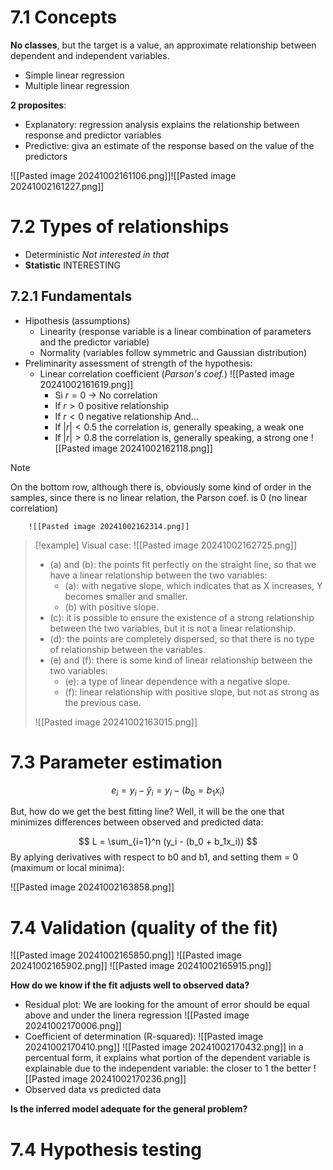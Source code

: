 # 7.1 Concepts
**No classes**, but the target is a value, an approximate  relationship between dependent and independent variables.

- Simple linear regression
- Multiple linear regression 

**2 proposites**:
- Explanatory: regression analysis explains the relationship between response and predictor variables
- Predictive: giva an estimate of the response based on the value of the predictors

![[Pasted image 20241002161106.png]]![[Pasted image 20241002161227.png]]
# 7.2 Types of relationships

- Deterministic *Not interested in that*
- **Statistic** INTERESTING

## 7.2.1 Fundamentals
- Hipothesis (assumptions)
	- Linearity (response variable is a linear combination of parameters and the predictor variable)
	- Normality (variables follow symmetric and Gaussian distribution)
- Preliminarity assessment of strength of the hypothesis:
	- Linear correlation coefficient (*Parson's coef.*)
		![[Pasted image 20241002161619.png]]
		- Si $r = 0$ -> No correlation
		- If $r > 0$ positive relationship
		- If $r < 0$ negative relationship
		And...
		- If $|r| < 0.5$ the correlation is, generally speaking, a weak one
		- If $|r| > 0.8$ the correlation is, generally speaking, a strong one
		![[Pasted image 20241002162118.png]]
>[!note]
>On the bottom row, although there is, obviously some kind of order in the samples, since there is no linear relation, the Parson coef. is 0 (no linear correlation)
		
		![[Pasted image 20241002162314.png]]
		
>[!example] Visual case:
>![[Pasted image 20241002162725.png]]
>- (a) and (b): the points fit perfectly on the straight line, so that we have a linear relationship between the two variables:
>	- (a): with negative slope, which indicates that as X increases, Y becomes smaller and smaller.
>	- (b) with positive slope.
>- (c): it is possible to ensure the existence of a strong relationship between the two variables, but it is not a linear relationship.
>- (d): the points are completely dispersed, so that there is no type of relationship between the variables. 
>- (e) and (f): there is some kind of linear relationship between the two variables: 
>	- (e): a type of linear dependence with a negative slope.
>	- (f): linear relationship with positive slope, but not as strong as the previous case.
>
>![[Pasted image 20241002163015.png]]


# 7.3 Parameter estimation
$$
e_i = y_i - \hat{y}_i = y_i - (b_0 = b_1x_i)
$$

But, how do we get the best fitting line? Well, it will be the one that minimizes differences between observed and predicted data:

$$
L = \sum_{i=1}^n (y_i - (b_0 + b_1x_i))
$$
By aplying derivatives with respect to b0 and b1, and setting them = 0 (maximum or local minima):

![[Pasted image 20241002163858.png]]

# 7.4 Validation (quality of the fit)

![[Pasted image 20241002165850.png]]
![[Pasted image 20241002165902.png]]
![[Pasted image 20241002165915.png]]

**How do we know if the fit adjusts well to observed data?**

- Residual plot: We are looking for the amount of error should be equal above and under the linera regression
	![[Pasted image 20241002170006.png]]
- Coefficient of determination (R-squared):
	![[Pasted image 20241002170410.png]]
	![[Pasted image 20241002170432.png]]
	in a percentual form, it explains what portion of the dependent variable is explainable due to the independent variable: the closer to 1 the better
	![[Pasted image 20241002170236.png]]
- Observed data vs predicted data

**Is the inferred model adequate for the general problem?**

# 7.4 Hypothesis testing